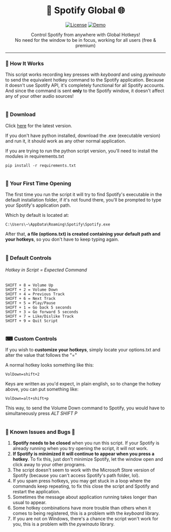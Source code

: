 <h1 align="center">🎵 Spotify Global 🌐</h1>
<div align="center">
  
  <a href="https://github.com/mavvos/SpotifyGlobal/blob/main/LICENSE">![License](https://img.shields.io/badge/License-MIT-red)</a>
  <a href="https://github.com/mavvos/SpotifyGlobal/releases/latest">![Demo](https://img.shields.io/badge/Download-Latest-green)</a>

  Control Spotify from anywhere with Global Hotkeys!\
  No need for the window to be in focus, working for all users (free & premium)

</div>
<hr>
<h3>🔨 How It Works</h3>
This script works recording key presses with <i>keyboard</i> and using <i>pywinauto</i> to send the equivalent hotkey command to the Spotify application.
Because it doesn't use Spotify API, it's completely functional for all Spotify accounts.
And since the command is sent <b>only</b> to the Spotify window, it doesn't affect any of your other audio sources!

#
<h3>🎁 Download</h3>
Click <a href="https://github.com/mavvos/SpotifyGlobal/releases/latest">here</a> for the latest version.

If you don't have python installed, download the .exe (executable version) and run it, it should work as any other normal application.

If you are trying to run the python script version, you'll need to install the modules in requirements.txt
```
pip install -r requirements.txt
```


#
<h3>📂 Your First Time Opening</h3>
The first time you run the script it will try to find Spotify's executable in the default installation folder, if it's not found there, you'll be prompted to type your Spotify's application path.

Which by default is located at:
```
C:\Users\~\AppData\Roaming\Spotify\Spotify.exe
```
After that, <b>a file (options.txt) is created containing your default path and your hotkeys</b>, so you don't have to keep typing again.

#
<h3>🎹 Default Controls</h3>
<h6>Hotkey in Script = Expected Command</h6>

```
SHIFT + 8 = Volume Up
SHIFT + 2 = Volume Down
SHIFT + 4 = Previous Track
SHIFT + 6 = Next Track
SHIFT + 5 = Play/Pause
SHIFT + 1 = Go back 5 seconds
SHIFT + 3 = Go forward 5 seconds
SHIFT + 7 = Like/Dislike Track
SHIFT + 9 = Quit Script
```

#
<h3>⌨ Custom Controls</h3>
If you wish to <b>customize your hotkeys</b>, simply locate your options.txt and alter the value that follows the "="

A normal hotkey looks something like this:
```
VolDown=shift+2
```

Keys are written as you'd expect, in plain english, so to change the hotkey above, you can put something like:
```
VolDown=alt+shift+p
```

This way, to send the Volume Down command to Spotify, you would have to simultaneously press <i>ALT SHIFT P</i>

#
<h3>🐜 Known Issues and Bugs 🦟</h3>
<ol>
  <li><b>Spotify needs to be closed</b> when you run this script. If your Spotify is already running when you try opening the script, it will not work.</li>
  <li><b>If Spotify is minimized it will continue to appear when you press a hotkey</b>. To fix this, just don't minimize Spotify, let the window open and click away to your other programs.</li>
  <li>The script doesn't seem to work with the Microsoft Store version of Spotify (because you can't access Spotify's path folder, lol).</li>
  <li>If you spam press hotkeys, you may get stuck in a loop where the commands keep repeating, to fix this close the script and Spotify and restart the application.</li>
  <li>Sometimes the message about application running takes longer than usual to appear.</li>
  <li>Some hotkey combinations have more trouble than others when it comes to being registered, this is a problem with the <i>keyboard</i> library.</li>
  <li>If you are not on Windows, there's a chance the script won't work for you, this is a problem with the <i>pywinauto</i> library.</li>
</ol>
